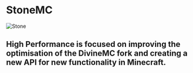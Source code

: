 # StoneMC 

![Stone](https://github.com/user-attachments/assets/a02f9314-674f-4572-938d-24adc597adf7)

## High Performance is focused on improving the optimisation of the DivineMC fork and creating a new API for new functionality in Minecraft.
